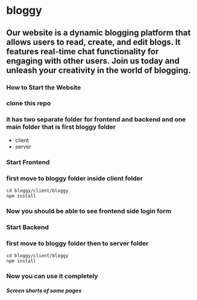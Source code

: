 # bloggy
## Our website is a dynamic blogging platform that allows users to read, create, and edit blogs. It features real-time chat functionality for engaging with other users. Join us today and unleash your creativity in the world of blogging.

### How to Start the Website
### clone this repo 

### it has two separate folder for frontend and backend and one main folder that is first bloggy folder 
- client
- server

### Start Frontend
### first move to bloggy folder inside client folder
```
cd bloggy/client/bloggy
npm install
```
### Now you should be able to see frontend side login form

### Start Backend
### first move to bloggy folder then to server folder
```
cd bloggy/client/bloggy
npm install
```

### Now you can use it completely 
##### Screen shorts of some pages


